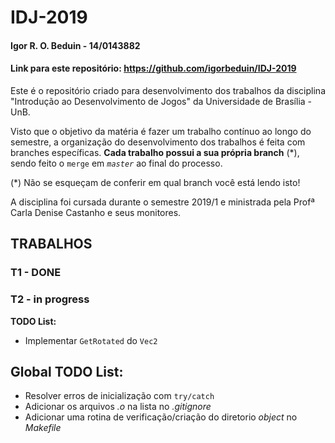 # IDJ-2019
#### Igor R. O. Beduin - 14/0143882
#### Link para este repositório: https://github.com/igorbeduin/IDJ-2019
Este é o repositório criado para desenvolvimento dos trabalhos da disciplina "Introdução ao Desenvolvimento de Jogos" da Universidade de Brasília - UnB.

Visto que o objetivo da matéria é fazer um trabalho contínuo ao longo do semestre, a organização do desenvolvimento dos trabalhos é feita com branches específicas. **Cada trabalho possui a sua própria branch** (*), sendo feito o `merge` em *`master`* ao final do processo.

(*) Não se esqueçam de conferir em qual branch você está lendo isto!

A disciplina foi cursada durante o semestre 2019/1 e ministrada pela Profª Carla Denise Castanho e seus monitores.

## TRABALHOS
### T1 - DONE
### T2 - in progress
**TODO List:**
* Implementar `GetRotated` do `Vec2`

## Global TODO List:
* Resolver erros de inicialização com `try/catch`
* Adicionar os arquivos _.o_ na lista no _.gitignore_
* Adicionar uma rotina de verificação/criação do diretorio _object_ no _Makefile_
